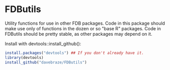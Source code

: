 FDButils
====

Utility functions for use in other FDB packages. Code in this package
should make use only of functions in the dozen or so "base R"
packages. Code in FDButils should be pretty stable, as other packages
may depend on it.

Install with devtools::install\_github():

```R
install.packages("devtools") ## If you don't already have it.
library(devtools)
install_github("davebraze/FDButils")
```
